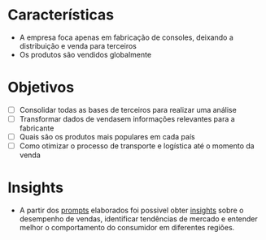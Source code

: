 # Características

- A empresa foca apenas em fabricação de consoles, deixando a distribuição e venda para terceiros
- Os produtos são vendidos globalmente

# Objetivos

- [ ] Consolidar todas as bases de terceiros para realizar uma análise
- [ ] Transformar dados de vendasem informações relevantes para a fabricante
- [ ] Quais são os produtos mais populares em cada país
- [ ] Como otimizar o processo de transporte e logística até o momento da venda

# Insights

- A partir dos [prompts](./prompts/) elaborados foi possivel obter [insights](./insights/) sobre o desempenho de vendas, identificar tendências de mercado e entender melhor o comportamento do consumidor em diferentes regiões.
